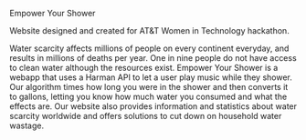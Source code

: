 Empower Your Shower

Website designed and created for AT&T Women in Technology hackathon. 

Water scarcity affects millions of people on every continent everyday, and results in millions of deaths per year. One in nine people do not have access to clean water although the resources exist. Empower Your Shower is a webapp that uses a Harman API to let a user play music while they shower. Our algorithm times how long you were in the shower and then converts it to gallons, letting you know how much water you consumed and what the effects are. Our website also provides information and statistics about water scarcity worldwide and offers solutions to cut down on household water wastage. 
